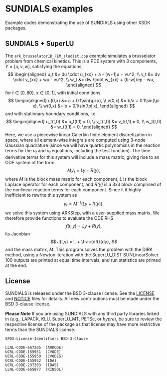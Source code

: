 # SUNDIALS examples

Example codes demonstrating the use of SUNDIALS using other XSDK packages.


## SUNDIALS + SuperLU

The `ark_brusselator1D_FEM_sludist.cpp` example simulates a brusselator
problem from chemical kinetics.
This is a PDE system with 3 components, $Y = [u,v,w]$, satisfying the equations,
$$
\begin{aligned}
   u_t &= du \cdot u_{xx} + a - (w+1)u + vu^2, \\
   v_t &= dv \cdot v_{xx} + wu - vu^2, \\
   w_t &= dw \cdot w_{xx} + (b-w)/ep - wu,
\end{aligned}
$$
for $t \in [0, 80]$, $x \in [0, 1]$, with initial conditions
$$
\begin{aligned}
   u(0,x) &=  a  + 0.1\sin(\pi x), \\
   v(0,x) &= b/a + 0.1\sin(\pi x), \\
   w(0,x) &=  b  + 0.1\sin(\pi x),
\end{aligned}
$$
and with stationary boundary conditions, i.e.
$$
\begin{aligned}
   u_t(t,0) &= u_t(t,1) = 0, \\
   v_t(t,0) &= v_t(t,1) = 0, \\
   w_t(t,0) &= w_t(t,1) = 0.
\end{aligned}
$$
Here, we use a piecewise linear Galerkin finite element
discretization in space, where all element-wise integrals are
computed using 3-node Gaussian quadrature (since we will have
quartic polynomials in the reaction terms for the $u_t$ and $v_t$
equations, including the test function).  The time derivative
terms for this system will include a mass matrix, giving rise
to an ODE system of the form
$$
     M y_t = L y + R(y),
$$
where *M* is the block mass matrix for each component, *L* is
the block Laplace operator for each component, and *R(y)* is
a 3x3 block comprised of the nonlinear reaction terms for
each component.  Since it it highly inefficient to rewrite
this system as
$$
     y_t = M^{-1}(L y + R(y)),
$$
we solve this system using ARKStep, with a user-supplied mass
matrix.  We therefore provide functions to evaluate the ODE RHS
$$
   f(t,y) = L y + R(y),
$$
its Jacobian
$$
   J(t,y) = L + \frac{dR}{dy},
$$
and the mass matrix, *M*.
This program solves the problem with the DIRK method, using a
Newton iteration with the SuperLU_DIST SUNLinearSolver.
100 outputs are printed at equal time intervals, and run
statistics are printed at the end.

## License

SUNDIALS is released under the BSD 3-clause license. See the [LICENSE](./LICENSE)
and [NOTICE](./NOTICE) files for details. All new contributions must be made
under the BSD 3-clause license.

**Please Note** If you are using SUNDIALS with any third party libraries linked
in (e.g., LAPACK, KLU, SuperLU_MT, PETSc, or *hypre*), be sure to review the
respective license of the package as that license may have more restrictive
terms than the SUNDIALS license.

```
SPDX-License-Identifier: BSD-3-Clause

LLNL-CODE-667205  (ARKODE)
UCRL-CODE-155951  (CVODE)
UCRL-CODE-155950  (CVODES)
UCRL-CODE-155952  (IDA)
UCRL-CODE-237203  (IDAS)
LLNL-CODE-665877  (KINSOL)
```
